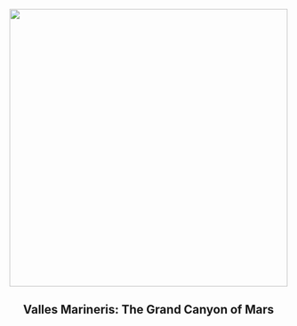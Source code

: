 
<p align="center"><img src="https://apod.nasa.gov/apod/image/2411/marsglobe_viking_960.jpg" width="500" height="500"></p>
<h2 align="center"> Valles Marineris: The Grand Canyon of Mars </h2>
